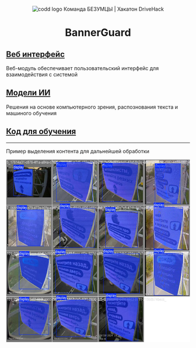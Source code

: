 <p align="center">
    <img height=150 alt="codd logo" src="https://gucodd.ru/tild6430-3464-4333-b263-613463326265__logo-codd.svg>
</p>

<h3 align="center">
    Команда БЕЗУМЦЫ | Хакатон DriveHack
</h3>
<h1 align="center">
    BannerGuard
</h1> 

## [Веб интерфейс](https://github.com/ItsHimReally/BannerGuard/tree/main/web)

Веб-модуль обеспечивает пользовательский интерфейс для взаимодействия с системой

## [Модели ИИ](https://github.com/ItsHimReally/BannerGuard/tree/main/models)
Решения на основе компьютерного зрения, распознования текста и машиного обучения

## [Код для обучения](https://github.com/ItsHimReally/BannerGuard/tree/main/notebooks)

---------------------------------------
Пример выделения контента для дальнейшей обработки
<p align="center">
    <img height=500 alt="demo segment" src="https://github.com/ItsHimReally/BannerGuard/blob/main/notebooks/example_segment.jpg">
</p>
